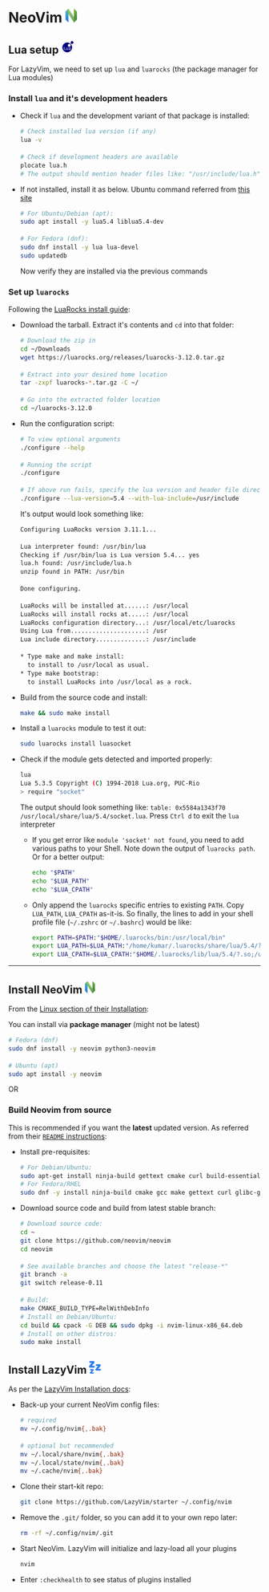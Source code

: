 # NeoVim <img alt="NeoVim" src="../assets/neovim.svg" height="28">

## Lua setup <img alt="Lua" src="../assets/lua.svg"  height="25">

For LazyVim, we need to set up `lua` and `luarocks` (the package manager for Lua modules)

### Install `lua` and it's development headers

- Check if `lua` and the development variant of that package is installed:

  ```sh
  # Check installed lua version (if any)
  lua -v

  # Check if development headers are available
  plocate lua.h
  # The output should mention header files like: "/usr/include/lua.h", "/usr/include/lua.hpp"
  ```

- If not installed, install it as below. Ubuntu command referred from [this site](https://innovativeinnovation.github.io/ubuntu-setup/lua/)

  ```sh
  # For Ubuntu/Debian (apt):
  sudo apt install -y lua5.4 liblua5.4-dev

  # For Fedora (dnf):
  sudo dnf install -y lua lua-devel
  sudo updatedb
  ```

  Now verify they are installed via the previous commands

### Set up `luarocks`

Following the [LuaRocks install guide](https://luarocks.org/#quick-start):

- Download the tarball. Extract it's contents and `cd` into that folder:

  ```sh
  # Download the zip in
  cd ~/Downloads
  wget https://luarocks.org/releases/luarocks-3.12.0.tar.gz

  # Extract into your desired home location
  tar -zxpf luarocks-*.tar.gz -C ~/

  # Go into the extracted folder location
  cd ~/luarocks-3.12.0
  ```

- Run the configuration script:

  ```sh
  # To view optional arguments
  ./configure --help

  # Running the script
  ./configure

  # If above run fails, specify the lua version and header file directory as arguments
  ./configure --lua-version=5.4 --with-lua-include=/usr/include
  ```

  It's output would look something like:

  ```txt
  Configuring LuaRocks version 3.11.1...

  Lua interpreter found: /usr/bin/lua
  Checking if /usr/bin/lua is Lua version 5.4... yes
  lua.h found: /usr/include/lua.h
  unzip found in PATH: /usr/bin

  Done configuring.

  LuaRocks will be installed at......: /usr/local
  LuaRocks will install rocks at.....: /usr/local
  LuaRocks configuration directory...: /usr/local/etc/luarocks
  Using Lua from.....................: /usr
  Lua include directory..............: /usr/include

  * Type make and make install:
    to install to /usr/local as usual.
  * Type make bootstrap:
    to install LuaRocks into /usr/local as a rock.
  ```

- Build from the source code and install:

  ```sh
  make && sudo make install
  ```

- Install a `luarocks` module to test it out:

  ```sh
  sudo luarocks install luasocket
  ```

- Check if the module gets detected and imported properly:

  ```sh
  lua
  Lua 5.3.5 Copyright (C) 1994-2018 Lua.org, PUC-Rio
  > require "socket"
  ```

  The output should look something like: `table: 0x5584a1343f70 /usr/local/share/lua/5.4/socket.lua`. Press `Ctrl d` to exit the `lua` interpreter

  - If you get error like `module 'socket' not found`, you need to add various paths to your Shell. Note down the output of `luarocks path`. Or for a better output:

    ```sh
    echo "$PATH"
    echo "$LUA_PATH"
    echo "$LUA_CPATH"
    ```

  - Only append the `luarocks` specific entries to existing `PATH`. Copy `LUA_PATH`, `LUA_CPATH` as-it-is. So finally, the lines to add in your shell profile file (`~/.zshrc` or `~/.bashrc`) would be like:

    ```sh
    export PATH=$PATH:"$HOME/.luarocks/bin:/usr/local/bin"
    export LUA_PATH=$LUA_PATH:"/home/kumar/.luarocks/share/lua/5.4/?.lua;/home/kumar/.luarocks/share/lua/5.4/?/init.lua;/usr/local/share/lua/5.4/?.lua;/usr/local/share/lua/5.4/?/init.lua"
    export LUA_CPATH=$LUA_CPATH:"$HOME/.luarocks/lib/lua/5.4/?.so;/usr/local/lib/lua/5.4/?.so"
    ```

---

## Install NeoVim <img alt="Lua" src="../assets/neovim.svg"  height="25">

From the [Linux section of their Installation](https://github.com/neovim/neovim/blob/master/INSTALL.md#linux):

You can install via **package manager** (might not be latest)

```sh
# Fedora (dnf)
sudo dnf install -y neovim python3-neovim

# Ubuntu (apt)
sudo apt install -y neovim
```

OR

### Build Neovim from source

This is recommended if you want the **latest** updated version. As referred from their [`README` instructions](https://github.com/neovim/neovim/blob/master/BUILD.md):

- Install pre-requisites:

  ```sh
  # For Debian/Ubuntu:
  sudo apt-get install ninja-build gettext cmake curl build-essential
  # For Fedora/RHEL
  sudo dnf -y install ninja-build cmake gcc make gettext curl glibc-gconv-extra
  ```

- Download source code and build from latest stable branch:

  ```sh
  # Download source code:
  cd ~
  git clone https://github.com/neovim/neovim
  cd neovim

  # See available branches and choose the latest "release-*"
  git branch -a
  git switch release-0.11

  # Build:
  make CMAKE_BUILD_TYPE=RelWithDebInfo
  # Install on Debian/Ubuntu:
  cd build && cpack -G DEB && sudo dpkg -i nvim-linux-x86_64.deb
  # Install on other distros:
  sudo make install
  ```

## Install LazyVim <img alt="LazyVim" src="../assets/lazyvim.svg"  height="25">

As per the [LazyVim Installation docs](http://www.lazyvim.org/installation):

- Back-up your current NeoVim config files:

  ```sh
  # required
  mv ~/.config/nvim{,.bak}

  # optional but recommended
  mv ~/.local/share/nvim{,.bak}
  mv ~/.local/state/nvim{,.bak}
  mv ~/.cache/nvim{,.bak}
  ```

- Clone their start-kit repo:

  ```sh
  git clone https://github.com/LazyVim/starter ~/.config/nvim
  ```

- Remove the `.git/` folder, so you can add it to your own repo later:

  ```sh
  rm -rf ~/.config/nvim/.git
  ```

- Start NeoVim. LazyVim will initialize and lazy-load all your plugins

  ```sh
  nvim
  ```

- Enter `:checkhealth` to see status of plugins installed
